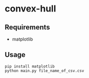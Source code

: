 # convex-hull

## Requirements
- matplotlib 

## Usage
```
pip install matplotlib
python main.py file_name_of_csv.csv
```
